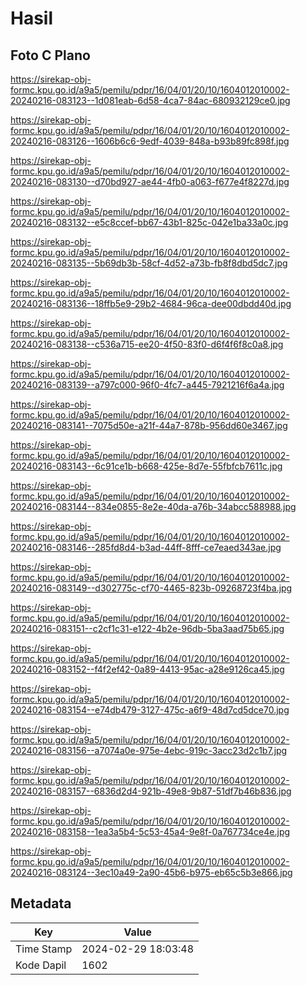 # Hasil

## Foto C Plano

https://sirekap-obj-formc.kpu.go.id/a9a5/pemilu/pdpr/16/04/01/20/10/1604012010002-20240216-083123--1d081eab-6d58-4ca7-84ac-680932129ce0.jpg

https://sirekap-obj-formc.kpu.go.id/a9a5/pemilu/pdpr/16/04/01/20/10/1604012010002-20240216-083126--1606b6c6-9edf-4039-848a-b93b89fc898f.jpg

https://sirekap-obj-formc.kpu.go.id/a9a5/pemilu/pdpr/16/04/01/20/10/1604012010002-20240216-083130--d70bd927-ae44-4fb0-a063-f677e4f8227d.jpg

https://sirekap-obj-formc.kpu.go.id/a9a5/pemilu/pdpr/16/04/01/20/10/1604012010002-20240216-083132--e5c8ccef-bb67-43b1-825c-042e1ba33a0c.jpg

https://sirekap-obj-formc.kpu.go.id/a9a5/pemilu/pdpr/16/04/01/20/10/1604012010002-20240216-083135--5b69db3b-58cf-4d52-a73b-fb8f8dbd5dc7.jpg

https://sirekap-obj-formc.kpu.go.id/a9a5/pemilu/pdpr/16/04/01/20/10/1604012010002-20240216-083136--18ffb5e9-29b2-4684-96ca-dee00dbdd40d.jpg

https://sirekap-obj-formc.kpu.go.id/a9a5/pemilu/pdpr/16/04/01/20/10/1604012010002-20240216-083138--c536a715-ee20-4f50-83f0-d6f4f6f8c0a8.jpg

https://sirekap-obj-formc.kpu.go.id/a9a5/pemilu/pdpr/16/04/01/20/10/1604012010002-20240216-083139--a797c000-96f0-4fc7-a445-7921216f6a4a.jpg

https://sirekap-obj-formc.kpu.go.id/a9a5/pemilu/pdpr/16/04/01/20/10/1604012010002-20240216-083141--7075d50e-a21f-44a7-878b-956dd60e3467.jpg

https://sirekap-obj-formc.kpu.go.id/a9a5/pemilu/pdpr/16/04/01/20/10/1604012010002-20240216-083143--6c91ce1b-b668-425e-8d7e-55fbfcb7611c.jpg

https://sirekap-obj-formc.kpu.go.id/a9a5/pemilu/pdpr/16/04/01/20/10/1604012010002-20240216-083144--834e0855-8e2e-40da-a76b-34abcc588988.jpg

https://sirekap-obj-formc.kpu.go.id/a9a5/pemilu/pdpr/16/04/01/20/10/1604012010002-20240216-083146--285fd8d4-b3ad-44ff-8fff-ce7eaed343ae.jpg

https://sirekap-obj-formc.kpu.go.id/a9a5/pemilu/pdpr/16/04/01/20/10/1604012010002-20240216-083149--d302775c-cf70-4465-823b-09268723f4ba.jpg

https://sirekap-obj-formc.kpu.go.id/a9a5/pemilu/pdpr/16/04/01/20/10/1604012010002-20240216-083151--c2cf1c31-e122-4b2e-96db-5ba3aad75b65.jpg

https://sirekap-obj-formc.kpu.go.id/a9a5/pemilu/pdpr/16/04/01/20/10/1604012010002-20240216-083152--f4f2ef42-0a89-4413-95ac-a28e9126ca45.jpg

https://sirekap-obj-formc.kpu.go.id/a9a5/pemilu/pdpr/16/04/01/20/10/1604012010002-20240216-083154--e74db479-3127-475c-a6f9-48d7cd5dce70.jpg

https://sirekap-obj-formc.kpu.go.id/a9a5/pemilu/pdpr/16/04/01/20/10/1604012010002-20240216-083156--a7074a0e-975e-4ebc-919c-3acc23d2c1b7.jpg

https://sirekap-obj-formc.kpu.go.id/a9a5/pemilu/pdpr/16/04/01/20/10/1604012010002-20240216-083157--6836d2d4-921b-49e8-9b87-51df7b46b836.jpg

https://sirekap-obj-formc.kpu.go.id/a9a5/pemilu/pdpr/16/04/01/20/10/1604012010002-20240216-083158--1ea3a5b4-5c53-45a4-9e8f-0a767734ce4e.jpg

https://sirekap-obj-formc.kpu.go.id/a9a5/pemilu/pdpr/16/04/01/20/10/1604012010002-20240216-083124--3ec10a49-2a90-45b6-b975-eb65c5b3e866.jpg


## Metadata

| Key        | Value               |
| ---------- | ------------------- |
| Time Stamp | 2024-02-29 18:03:48 |
| Kode Dapil | 1602                |



